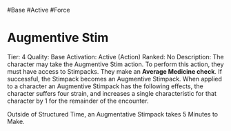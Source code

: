 #Base 
#Active 
#Force 

# Augmentive Stim
Tier: 4
Quality: Base
Activation: Active (Action)
Ranked: No
Description: The character may take the Augmentive Stim action. To perform this action, they must have access to Stimpacks. They make an **Average Medicine check**. If successful, the Stimpack becomes an Augmentive Stimpack. When applied to a character an Augmentive Stimpack has the following effects, the character suffers four strain, and increases a single characteristic for that character by 1 for the remainder of the encounter. 

Outside of Structured Time, an Augmentative Stimpack takes 5 Minutes to Make.